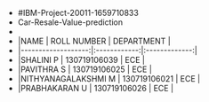+ #IBM-Project-20011-1659710833
+  Car-Resale-Value-prediction
+
+ |NAME                | ROLL NUMBER  |   DEPARTMENT  |   
+ |-------------------:|:------------:|:-------------:|
+ |SHALINI P           | 130719106039 |   ECE         |
+ |PAVITHRA S          | 130719106025 |   ECE         |
+ |NITHYANAGALAKSHMI M | 130719106021 |   ECE         |
+ |PRABHAKARAN U       | 130719106026 |   ECE         |
